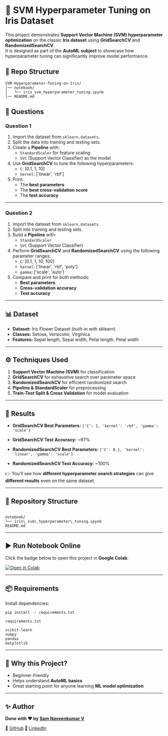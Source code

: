 # 🌸 SVM Hyperparameter Tuning on Iris Dataset

This project demonstrates **Support Vector Machine (SVM) hyperparameter optimization** on the classic **Iris dataset** using **GridSearchCV** and **RandomizedSearchCV**.  
It is designed as part of the **AutoML subject** to showcase how hyperparameter tuning can significantly improve model performance.

## 📂 Repo Structure

```
SVM-Hyperparameter-Tuning-on-Iris/
│── notebook/
│   └── iris_svm_hyperparameter_tuning.ipynb
│── README.md
```
## 📌 Questions

### Question 1
1. Import the dataset from `sklearn.datasets`.
2. Split the data into training and testing sets.
3. Create a **Pipeline** with:
   - `StandardScaler` for feature scaling
   - `SVC` (Support Vector Classifier) as the model
4. Use **GridSearchCV** to tune the following hyperparameters:
   - `C`: [0.1, 1, 10]
   - `kernel`: ['linear', 'rbf']
5. Print:
   - The **best parameters**
   - The **best cross-validation score**
   - The **test accuracy**

---

### Question 2
1. Import the dataset from `sklearn.datasets`.
2. Split into training and testing sets.
3. Build a **Pipeline** with:
   - `StandardScaler`
   - `SVC` (Support Vector Classifier)
4. Perform **GridSearchCV** and **RandomizedSearchCV** using the following parameter ranges:
   - `C`: [0.1, 1, 10, 100]
   - `kernel`: ['linear', 'rbf', 'poly']
   - `gamma`: ['scale', 'auto']
5. Compare and print for both methods:
   - **Best parameters**
   - **Cross-validation accuracy**
   - **Test accuracy**


---

## 📊 Dataset
- **Dataset:** Iris Flower Dataset (built-in with sklearn)
- **Classes:** Setosa, Versicolor, Virginica
- **Features:** Sepal length, Sepal width, Petal length, Petal width

---

## ⚙️ Techniques Used
1. **Support Vector Machine (SVM)** for classification  
2. **GridSearchCV** for exhaustive search over parameter space  
3. **RandomizedSearchCV** for efficient randomized search  
4. **Pipeline & StandardScaler** for preprocessing  
5. **Train-Test Split & Cross Validation** for model evaluation  

---

## 🚀 Results
- **GridSearchCV Best Parameters:** `{'C': 1, 'kernel': 'rbf', 'gamma': 'scale'}`  
- **GridSearchCV Test Accuracy:** ~97%  

- **RandomizedSearchCV Best Parameters:** `{'C': 0.1, 'kernel': 'linear', 'gamma': 'scale'}`  
- **RandomizedSearchCV Test Accuracy:** ~100%  

👉 You’ll see how **different hyperparameter search strategies** can give **different results** even on the same dataset.

---

## 📂 Repository Structure
```

notebook/
└── iris\_svm\_hyperparameter\_tuning.ipynb
README.md

````

---

## ▶️ Run Notebook Online

Click the badge below to open this project in **Google Colab**:

[![Open in Colab](https://colab.research.google.com/assets/colab-badge.svg)](https://colab.research.google.com/github/samnaveenkumaroff/SVM-Hyperparameter-Tuning-on-Iris/blob/main/notebook/iris_svm_hyperparameter_tuning.ipynb)

---

## 📦 Requirements
Install dependencies:
```bash
pip install -r requirements.txt
````

`requirements.txt`

```
scikit-learn
numpy
pandas
matplotlib
```

---

## 🌟 Why this Project?

* Beginner-friendly
* Helps understand **AutoML basics**
* Great starting point for anyone learning **ML model optimization**

---

## ✨ Author

**Done with ❤️ by [Sam Naveenkumar V](https://github.com/samnaveenkumaroff)**

🔗 [GitHub](https://github.com/samnaveenkumaroff)
🔗 [LinkedIn](https://www.linkedin.com/in/samnaveenkumaroff)

```
